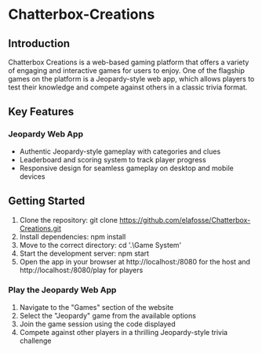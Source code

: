 # Chatterbox-Creations

## Introduction
Chatterbox Creations is a web-based gaming platform that offers a variety of engaging and interactive games for users to enjoy. One of the flagship games on the platform is a Jeopardy-style web app, which allows players to test their knowledge and compete against others in a classic trivia format.

## Key Features

### Jeopardy Web App
- Authentic Jeopardy-style gameplay with categories  and clues
- Leaderboard and scoring system to track player progress
- Responsive design for seamless gameplay on desktop and mobile devices

## Getting Started

1. Clone the repository: git clone https://github.com/elafosse/Chatterbox-Creations.git
2. Install dependencies: npm install
3. Move to the correct directory: cd '.\Game System\'
3. Start the development server: npm start
4. Open the app in your browser at http://localhost:/8080 for the host and http://localhost:/8080/play for players

### Play the Jeopardy Web App
1. Navigate to the "Games" section of the website
2. Select the "Jeopardy" game from the available options
3. Join the game session using the code displayed
4. Compete against other players in a thrilling Jeopardy-style trivia challenge
